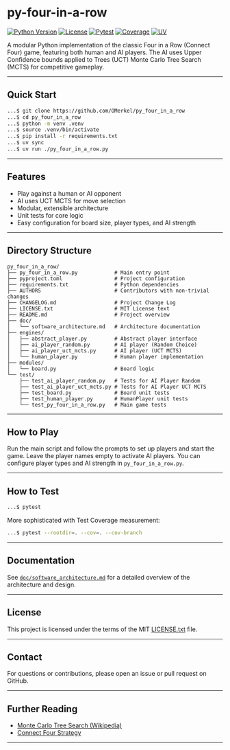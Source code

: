 # py-four-in-a-row

[![Python Version](https://img.shields.io/badge/python-3.8%2B-blue.svg)](https://www.python.org/)
[![License](https://img.shields.io/badge/license-MIT-green.svg)](LICENSE.txt)
[![Pytest](https://img.shields.io/badge/tested%20with-pytest-blue.svg)](https://docs.pytest.org/)
[![Coverage](https://img.shields.io/badge/coverage-100%25-brightgreen.svg)](https://pypi.org/project/pytest-cov/)
[![UV](https://img.shields.io/badge/managed%20by-uv-purple.svg)](https://github.com/astral-sh/uv)

A modular Python implementation of the classic Four in a Row (Connect Four) game, featuring both human and AI players. The AI uses Upper Confidence bounds applied to Trees (UCT) Monte Carlo Tree Search (MCTS) for competitive gameplay.

----

## Quick Start

```bash
...$ git clone https://github.com/OMerkel/py_four_in_a_row
...$ cd py_four_in_a_row
...$ python -m venv .venv
...$ source .venv/bin/activate
...$ pip install -r requirements.txt
...$ uv sync
...$ uv run ./py_four_in_a_row.py
```

----

## Features

- Play against a human or AI opponent
- AI uses UCT MCTS for move selection
- Modular, extensible architecture
- Unit tests for core logic
- Easy configuration for board size, player types, and AI strength

----

## Directory Structure

```text
py_four_in_a_row/
├── py_four_in_a_row.py            # Main entry point
├── pyproject.toml                 # Project configuration
├── requirements.txt               # Python dependencies
├── AUTHORS                        # Contributors with non-trivial changes
├── CHANGELOG.md                   # Project Change Log
├── LICENSE.txt                    # MIT License text
├── README.md                      # Project overview
├── doc/
│   └── software_architecture.md   # Architecture documentation
├── engines/
│   ├── abstract_player.py         # Abstract player interface
│   ├── ai_player_random.py        # AI player (Random Choice)
│   ├── ai_player_uct_mcts.py      # AI player (UCT MCTS)
│   └── human_player.py            # Human player implementation
├── modules/
│   └── board.py                   # Board logic
└── test/
    ├── test_ai_player_random.py   # Tests for AI Player Random
    ├── test_ai_player_uct_mcts.py # Tests for AI Player UCT MCTS
    ├── test_board.py              # Board unit tests
    ├── test_human_player.py       # HumanPlayer unit tests
    └── test_py_four_in_a_row.py   # Main game tests 
```

----

## How to Play

Run the main script and follow the prompts to set up players and start the game.
Leave the player names empty to activate AI players.
You can configure player types and AI strength in `py_four_in_a_row.py`.

----

## How to Test

```bash
...$ pytest
```

More sophisticated with Test Coverage measurement:

```bash
...$ pytest --rootdir=. --cov=. --cov-branch
```

----

## Documentation

See [`doc/software_architecture.md`](doc/software_architecture.md) for a detailed overview of the architecture and design.

----

## License

This project is licensed under the terms of the MIT [LICENSE.txt](LICENSE.txt) file.

----

## Contact

For questions or contributions, please open an issue or pull request on GitHub.

----

## Further Reading

- [Monte Carlo Tree Search (Wikipedia)](https://en.wikipedia.org/wiki/Monte_Carlo_tree_search)
- [Connect Four Strategy](https://en.wikipedia.org/wiki/Connect_Four#Strategy)

----
